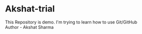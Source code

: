 # Akshat-trial
This Repository is demo. I'm trying to learn how to use Git/GitHub
<br>
Author - Akshat Sharma
